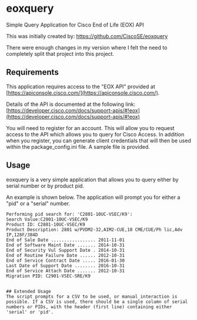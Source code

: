# eoxquery
Simple Query Application for Cisco End of Life (EOX) API

This was initially created by: https://github.com/CiscoSE/eoxquery

There were enough changes in my version where I felt the need to completely split that project into this project. 

## Requirements
This application requires access to the "EOX API" provided at [https://apiconsole.cisco.com/](https://apiconsole.cisco.com/). 

Details of the API is documented at the following link: [https://developer.cisco.com/docs/support-apis/#!eox](https://developer.cisco.com/docs/support-apis/#!eox)

You will need to register for an account. This will allow you to request access to the API which allows you to query for Cisco Access. In addition when you register, you can generate client credentials that will then be used within the package_config.ini file. A sample file is provided.

## Usage
eoxquery is a very simple application that allows you to query either by serial number or by product pid.

An example is shown below.   The application will prompt you for either a "pid" or a "serial" number.

```Enter search string (ex: 'serial {serialnumber}' or 'pid {pid}' or 'quit'): pid C2801-10UC-VSEC/K9
Performing pid search for: 'C2801-10UC-VSEC/K9':
Search Value:C2801-10UC-VSEC/K9 
Product ID: C2801-10UC-VSEC/K9
Product Description: 2801 w/PVDM2-32,AIM2-CUE,10 CME/CUE/Ph lic,Adv IP,128F/384D
End of Sale Date ................. 2011-11-01
End of Software Maint Date ....... 2014-10-31
End of Security Vul Support Date . 2014-10-31
End of Routine Failure Date ...... 2012-10-31
End of Service Contract Date ..... 2016-01-30
Last Date of Support Date ........ 2016-10-31
End of Service Attach Date ....... 2012-10-31
Migration PID: C2901-VSEC-SRE/K9


## Extended Usage
The script prompts for a CSV to be used, or manual interaction is possible. If a CSV is used, there should be a single column of serial numbers or PIDs, with the header (first line) containing either 'serial' or 'pid'. 
